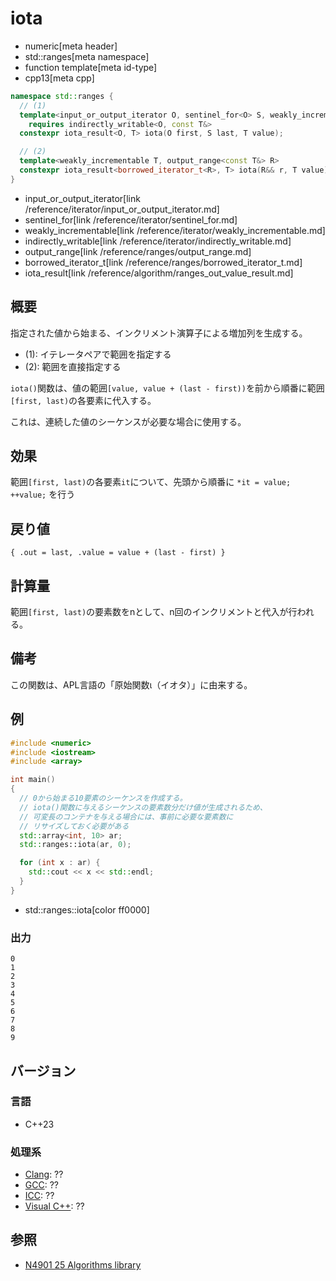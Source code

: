 # iota
* numeric[meta header]
* std::ranges[meta namespace]
* function template[meta id-type]
* cpp13[meta cpp]

```cpp
namespace std::ranges {
  // (1)
  template<input_or_output_iterator O, sentinel_for<O> S, weakly_incrementable T>
    requires indirectly_writable<O, const T&>
  constexpr iota_result<O, T> iota(O first, S last, T value);

  // (2)
  template<weakly_incrementable T, output_range<const T&> R>
  constexpr iota_result<borrowed_iterator_t<R>, T> iota(R&& r, T value);
}
```
* input_or_output_iterator[link /reference/iterator/input_or_output_iterator.md]
* sentinel_for[link /reference/iterator/sentinel_for.md]
* weakly_incrementable[link /reference/iterator/weakly_incrementable.md]
* indirectly_writable[link /reference/iterator/indirectly_writable.md]
* output_range[link /reference/ranges/output_range.md]
* borrowed_iterator_t[link /reference/ranges/borrowed_iterator_t.md]
* iota_result[link /reference/algorithm/ranges_out_value_result.md]


## 概要
指定された値から始まる、インクリメント演算子による増加列を生成する。

* (1): イテレータペアで範囲を指定する
* (2): 範囲を直接指定する

`iota()`関数は、値の範囲`[value, value + (last - first))`を前から順番に範囲`[first, last)`の各要素に代入する。

これは、連続した値のシーケンスが必要な場合に使用する。


## 効果
範囲`[first, last)`の各要素`it`について、先頭から順番に `*it = value; ++value;` を行う


## 戻り値
`{ .out = last, .value = value + (last - first) }`


## 計算量
範囲`[first, last)`の要素数をnとして、n回のインクリメントと代入が行われる。


## 備考
この関数は、APL言語の「原始関数ι（イオタ）」に由来する。


## 例
```cpp example
#include <numeric>
#include <iostream>
#include <array>

int main()
{
  // 0から始まる10要素のシーケンスを作成する。
  // iota()関数に与えるシーケンスの要素数分だけ値が生成されるため、
  // 可変長のコンテナを与える場合には、事前に必要な要素数に
  // リサイズしておく必要がある
  std::array<int, 10> ar;
  std::ranges::iota(ar, 0);

  for (int x : ar) {
    std::cout << x << std::endl;
  }
}
```
* std::ranges::iota[color ff0000]

### 出力
```
0
1
2
3
4
5
6
7
8
9
```

## バージョン
### 言語
- C++23

### 処理系
- [Clang](/implementation.md#clang): ??
- [GCC](/implementation.md#gcc): ??
- [ICC](/implementation.md#icc): ??
- [Visual C++](/implementation.md#visual_cpp): ??

## 参照
- [N4901 25 Algorithms library](https://timsong-cpp.github.io/cppwp/algorithms)
